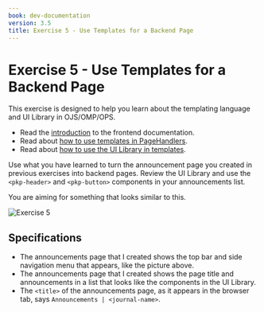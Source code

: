```yaml
---
book: dev-documentation
version: 3.5
title: Exercise 5 - Use Templates for a Backend Page
---
```


# Exercise 5 - Use Templates for a Backend Page

This exercise is designed to help you learn about the templating language and UI Library in OJS/OMP/OPS.

- Read the [introduction](../frontend) to the frontend documentation.
- Read about [how to use templates in PageHandlers](../frontend-pages).
- Read about [how to use the UI Library in templates](../frontend-ui-library).

Use what you have learned to turn the announcement page you created in previous exercises into backend pages. Review the UI Library and use the `<pkp-header>` and `<pkp-button>` components in your announcements list.

You are aiming for something that looks similar to this.

![Exercise 5](assets/exercise5.png)

## Specifications

- The announcements page that I created shows the top bar and side navigation menu that appears, like the picture above.
- The announcements page that I created shows the page title and announcements in a list that looks like the components in the UI Library.
- The `<title>` of the announcements page, as it appears in the browser tab, says `Announcements | <journal-name>`.

